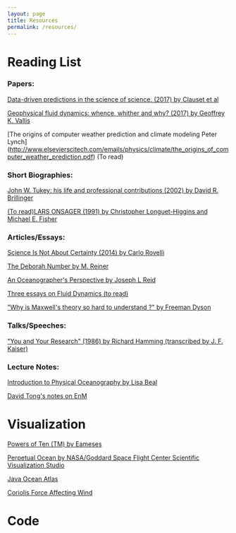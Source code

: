 ```yaml
---
layout: page
title: Resources
permalink: /resources/
---
```



# Reading List
### Papers:

[Data-driven predictions in the science of science. (2017) by Clauset et al]( https://www.ncbi.nlm.nih.gov/pubmed/28154048)

[Geophysical fluid dynamics: whence, whither and why? (2017) by Geoffrey K. Vallis]( http://rspa.royalsocietypublishing.org/content/472/2192/20160140)

[The origins of computer weather prediction and climate modeling Peter Lynch]
(http://www.elsevierscitech.com/emails/physics/climate/the_origins_of_computer_weather_prediction.pdf)
(To read)

### Short Biographies:

[John W. Tukey: his life and professional contributions (2002) by David R. Brillinger]( https://projecteuclid.org/euclid.aos/1043351246)

[(To read)LARS ONSAGER (1991) by Christopher Longuet-Higgins and Michael E. Fisher ]( https://www.nap.edu/read/6061/chapter/13#184)

### Articles/Essays:

[Science Is Not About Certainty (2014) by Carlo Rovelli]( https://newrepublic.com/article/118655/theoretical-phyisicist-explains-why-science-not-about-certainty)

[The Deborah Number by M. Reiner]( physicstoday.scitation.org/doi/pdf/10.1063/1.3051374)

[An Oceanographer's Perspective by Joseph L Reid]( http://www.calcofi.org/publications/calcofireports/v23/Vol_23_Reid.pdf)

[Three essays on Fluid Dynamics (to read)]( https://ocw.mit.edu/resources/res-12-001-topics-in-fluid-dynamics-spring-2010/)


["Why is Maxwell's theory so hard to understand ?" by Freeman Dyson]( http://www.damtp.cam.ac.uk/user/tong/em/dyson.pdf)


### Talks/Speeches:
["You and Your Research" (1986) by Richard Hamming (transcribed by J. F. Kaiser)]( https://www.cs.virginia.edu/~robins/YouAndYourResearch.html)



### Lecture Notes:
[Introduction to Physical Oceanography by Lisa Beal]( http://www.rsmas.miami.edu/users/lbeal/MPO603/MPO%20503%20-%20Introduction%20to%20Physical%20Oceanography.html)

[David Tong's notes on EnM]( http://www.damtp.cam.ac.uk/user/tong/em.html)

# Visualization
[Powers of Ten (TM) by Eameses]( http://www.eamesoffice.com/the-work/powers-of-ten/)

[Perpetual Ocean by NASA/Goddard Space Flight Center Scientific Visualization Studio]( http://svs.gsfc.nasa.gov/3827)


[Java Ocean Atlas]( http://joa.ucsd.edu/home)


[Coriolis Force Affecting Wind]( http://www.classzone.com/books/earth_science/terc/content/visualizations/es1905/es1905page01.cfm)


# Code

